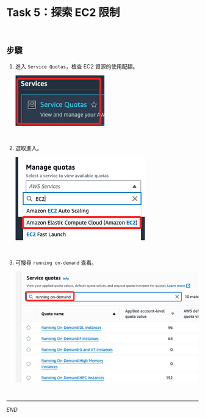 # Task 5：探索 EC2 限制

<br>

## 步驟

1. 進入 `Service Quotas`，檢查 EC2 資源的使用配額。

    ![](images/img_21.png)

<br>

2. 選取進入。

    ![](images/img_22.png)

<br>

3. 可搜尋 `running on-demand` 查看。

    ![](images/img_23.png)

<br>

___

_END_
